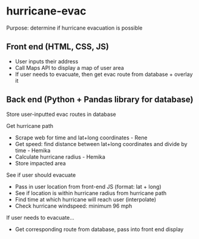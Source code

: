 # hurricane-evac
Purpose: determine if hurricane evacuation is possible

## Front end (HTML, CSS, JS)
- User inputs their address
- Call Maps API to display a map of user area
- If user needs to evacuate, then get evac route from database + overlay it

## Back end (Python + Pandas library for database)
Store user-inputted evac routes in database

Get hurricane path
- Scrape web for time and lat+long coordinates - Rene
- Get speed: find distance between lat+long coordinates and divide by time - Hemika
- Calculate hurricane radius - Hemika
- Store impacted area

See if user should evacuate
- Pass in user location from front-end JS (format: lat + long)
- See if location is within hurricane radius from hurricane path
- Find time at which hurricane will reach user (interpolate)
- Check hurricane windspeed: minimum 96 mph

If user needs to evacuate...
- Get corresponding route from database, pass into front end display
